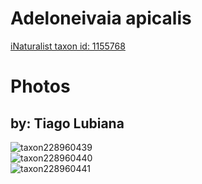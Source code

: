 
Adeloneivaia apicalis
=====================
  
[iNaturalist taxon id: 1155768](https://www.inaturalist.org/taxa/1155768)
# Photos

## by: Tiago Lubiana
  
![taxon228960439](https://inaturalist-open-data.s3.amazonaws.com/photos/245310539/medium.jpg)  
![taxon228960440](https://inaturalist-open-data.s3.amazonaws.com/photos/245310557/medium.jpg)  
![taxon228960441](https://inaturalist-open-data.s3.amazonaws.com/photos/245310574/medium.jpg)
